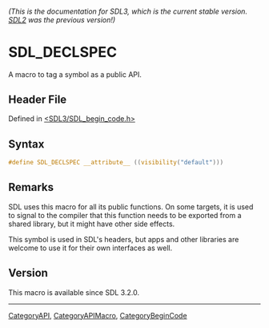 ###### (This is the documentation for SDL3, which is the current stable version. [SDL2](https://wiki.libsdl.org/SDL2/) was the previous version!)
# SDL_DECLSPEC

A macro to tag a symbol as a public API.

## Header File

Defined in [<SDL3/SDL_begin_code.h>](https://github.com/libsdl-org/SDL/blob/main/include/SDL3/SDL_begin_code.h)

## Syntax

```c
#define SDL_DECLSPEC __attribute__ ((visibility("default")))
```

## Remarks

SDL uses this macro for all its public functions. On some targets, it is
used to signal to the compiler that this function needs to be exported from
a shared library, but it might have other side effects.

This symbol is used in SDL's headers, but apps and other libraries are
welcome to use it for their own interfaces as well.

## Version

This macro is available since SDL 3.2.0.

----
[CategoryAPI](CategoryAPI), [CategoryAPIMacro](CategoryAPIMacro), [CategoryBeginCode](CategoryBeginCode)

